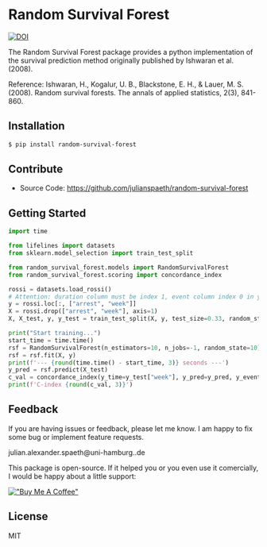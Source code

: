 # Random Survival Forest

[![DOI](https://zenodo.org/badge/201053930.svg)](https://zenodo.org/badge/latestdoi/201053930)

The Random Survival Forest package provides a python implementation of the survival prediction method originally published by Ishwaran et al. (2008).

Reference: 
Ishwaran, H., Kogalur, U. B., Blackstone, E. H., & Lauer, M. S. (2008). 
Random survival forests. 
The annals of applied statistics, 2(3), 841-860.

## Installation
```sh
$ pip install random-survival-forest
```

## Contribute

- Source Code: https://github.com/julianspaeth/random-survival-forest

## Getting Started

```python
import time

from lifelines import datasets
from sklearn.model_selection import train_test_split

from random_survival_forest.models import RandomSurvivalForest
from random_survival_forest.scoring import concordance_index

rossi = datasets.load_rossi()
# Attention: duration column must be index 1, event column index 0 in y
y = rossi.loc[:, ["arrest", "week"]]
X = rossi.drop(["arrest", "week"], axis=1)
X, X_test, y, y_test = train_test_split(X, y, test_size=0.33, random_state=10)

print("Start training...")
start_time = time.time()
rsf = RandomSurvivalForest(n_estimators=10, n_jobs=-1, random_state=10)
rsf = rsf.fit(X, y)
print(f'--- {round(time.time() - start_time, 3)} seconds ---')
y_pred = rsf.predict(X_test)
c_val = concordance_index(y_time=y_test["week"], y_pred=y_pred, y_event=y_test["arrest"])
print(f'C-index {round(c_val, 3)}')
```

## Feedback

If you are having issues or feedback, please let me know. I am happy to fix some bug or implement feature requests.

julian.alexander.spaeth@uni-hamburg..de

This package is open-source. If it helped you or you even use it comercially, I would be happy about a little support:

[!["Buy Me A Coffee"](https://www.buymeacoffee.com/assets/img/custom_images/orange_img.png)](https://www.buymeacoffee.com/julianspaeth)

## License
MIT


